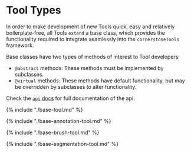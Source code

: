 # Tool Types

In order to make development of new Tools quick, easy and relatively boilerplate-free, all Tools `extend` a base class, which provides the functionality required to integrate seamlessly into the `cornerstoneTools` framework.

Base classes have two types of methods of interest to Tool developers:

- `@abstract` methods: These methods must be implemented by subclasses.
- `@virtual` methods: These methods have default functionality, but may be overridden by subclasses to alter functionality.

Check the [`api` docs](https://tools.cornerstonejs.org/api/) for full documentation of the api.

{% include "./base-tool.md" %}

{% include "./base-annotation-tool.md" %}

{% include "./base-brush-tool.md" %}

{% include "./base-segmentation-tool.md" %}
